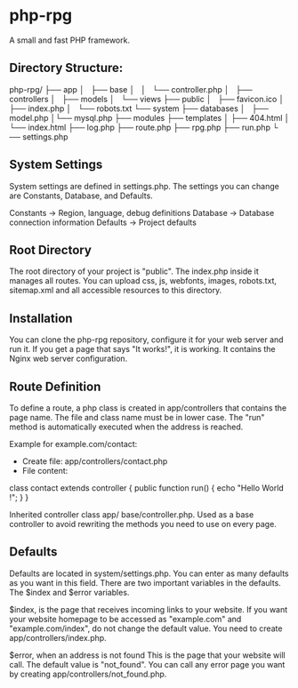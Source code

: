 # php-rpg
A small and fast PHP framework.

## Directory Structure:

php-rpg/
├── app
│   ├── base
│   │   └── controller.php
│   ├── controllers
│   ├── models
│   └── views
├── public
│   ├── favicon.ico
│   ├── index.php
│   └── robots.txt
└── system
├── databases
│   ├── model.php
│└── mysql.php
├── modules
├── templates
│ ├── 404.html
│ └── index.html
├── log.php
├── route.php
├── rpg.php
├── run.php
└ ── settings.php

## System Settings

System settings are defined in settings.php. The settings you can change are Constants, Database, and Defaults.

Constants -> Region, language, debug definitions
Database  -> Database connection information
Defaults  -> Project defaults

## Root Directory

The root directory of your project is "public". The index.php inside it manages all routes. You can upload css, js, webfonts, images, robots.txt, sitemap.xml and all accessible resources to this directory.

## Installation

You can clone the php-rpg repository, configure it for your web server and run it. If you get a page that says "It works!", it is working. It contains the Nginx web server configuration.

## Route Definition

To define a route, a php class is created in app/controllers that contains the page name. The file and class name must be in lower case. The "run" method is automatically executed when the address is reached.

Example for example.com/contact:

- Create file: app/controllers/contact.php
- File content:

class contact extends controller
{
    public function run()
    {
        echo "Hello World !";
    }
}

Inherited controller class app/ base/controller.php. Used as a base controller to avoid rewriting the methods you need to use on every page.

## Defaults

Defaults are located in system/settings.php. You can enter as many defaults as you want in this field. There are two important variables in the defaults. The $index and $error variables.

$index, is the page that receives incoming links to your website. If you want your website homepage to be accessed as "example.com" and "example.com/index", do not change the default value. You need to create app/controllers/index.php.

$error, when an address is not found This is the page that your website will call. The default value is "not_found". You can call any error page you want by creating app/controllers/not_found.php.
